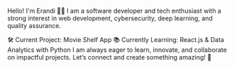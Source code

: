 Hello! I'm Erandi 👩‍💻
I am a software developer and tech enthusiast with a strong interest in web development, cybersecurity, deep learning, and quality assurance.

🛠️ Current Project: Movie Shelf App
📚 Currently Learning: React.js & Data Analytics with Python
I am always eager to learn, innovate, and collaborate on impactful projects. Let’s connect and create something amazing! 🚀
